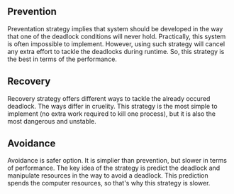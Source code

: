 ## Prevention ##

Preventation strategy implies that system should be developed in the way that one of the deadlock conditions will never hold. Practically, this system is often impossible to implement. However, using such strategy will cancel any extra effort to tackle the deadlocks during runtime.
So, this strategy is the best in terms of the performance.

## Recovery ##

Recovery strategy offers different ways to tackle the already occured deadlock. The ways differ in cruelity. This strategy is the most simple to implement (no extra work required to kill one process), but it is also the most dangerous and unstable.

## Avoidance ##

Avoidance is safer option. It is simplier than prevention, but slower in terms of performance. The key idea of the strategy is predict the deadlock and manipulate resources in the way to avoid a deadlock. This prediction spends the computer resources, so that's why this strategy is slower.